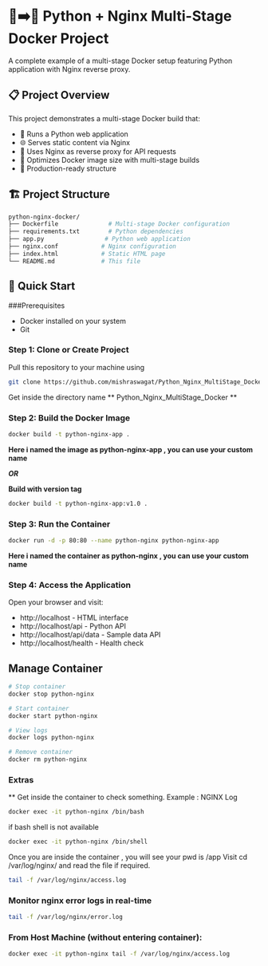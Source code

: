 # 🐍➡️🐳 Python + Nginx Multi-Stage Docker Project
A complete example of a multi-stage Docker setup featuring Python application with Nginx reverse proxy.

## 📋 Project Overview
This project demonstrates a multi-stage Docker build that:

 - 🐍 Runs a Python web application
 - 🌐 Serves static content via Nginx
 - 🔄 Uses Nginx as reverse proxy for API requests
 - 🐳 Optimizes Docker image size with multi-stage builds
 - 🚀 Production-ready structure
 
## 🏗️ Project Structure

```bash
python-nginx-docker/
├── Dockerfile              # Multi-stage Docker configuration
├── requirements.txt        # Python dependencies
├── app.py                 # Python web application
├── nginx.conf            # Nginx configuration
├── index.html            # Static HTML page
└── README.md             # This file
```

## 🚀 Quick Start
###Prerequisites
 - Docker installed on your system
 - Git
 
### Step 1: Clone or Create Project

Pull this repository to your machine using
```bash
git clone https://github.com/mishraswagat/Python_Nginx_MultiStage_Docker.git
```

Get inside the directory name ** Python_Nginx_MultiStage_Docker **

### Step 2: Build the Docker Image

```bash
docker build -t python-nginx-app .
```
**Here i named the image as python-nginx-app , you can use your custom name**

***OR***

**Build with version tag**
```bash
docker build -t python-nginx-app:v1.0 .
```

### Step 3: Run the Container
```bash
docker run -d -p 80:80 --name python-nginx python-nginx-app
```
**Here i named the container as python-nginx , you can use your custom name**

### Step 4: Access the Application

Open your browser and visit:

 - http://localhost - HTML interface
 - http://localhost/api - Python API
 - http://localhost/api/data - Sample data API
 - http://localhost/health - Health check
 
## Manage Container

```bash
# Stop container
docker stop python-nginx

# Start container
docker start python-nginx

# View logs
docker logs python-nginx

# Remove container
docker rm python-nginx
```

### Extras

** Get inside the container to check something. Example : NGINX Log
```bash
docker exec -it python-nginx /bin/bash
```
if bash shell is not available 
```bash
docker exec -it python-nginx /bin/shell
```
Once you are inside the container , you will see your pwd is /app
Visit cd /var/log/nginx/ and read the file if required.
```bash
tail -f /var/log/nginx/access.log
```
### Monitor nginx error logs in real-time 
```bash 
tail -f /var/log/nginx/error.log
```

### From Host Machine (without entering container):

```bash
docker exec -it python-nginx tail -f /var/log/nginx/access.log
```
